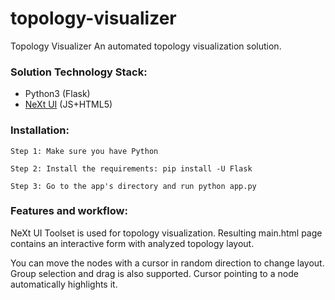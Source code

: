 # topology-visualizer
Topology Visualizer
An automated topology visualization solution.

### Solution Technology Stack:
  - Python3 (Flask)
  - [NeXt UI](https://developer.cisco.com/site/neXt/) (JS+HTML5)

### Installation:
  
    Step 1: Make sure you have Python

    Step 2: Install the requirements: pip install -U Flask

    Step 3: Go to the app's directory and run python app.py
    

### Features and workflow:

NeXt UI Toolset is used for topology visualization. Resulting main.html page contains an interactive form with analyzed topology layout.

You can move the nodes with a cursor in random direction to change layout. 
Group selection and drag is also supported.
Cursor pointing to a node automatically highlights it.
